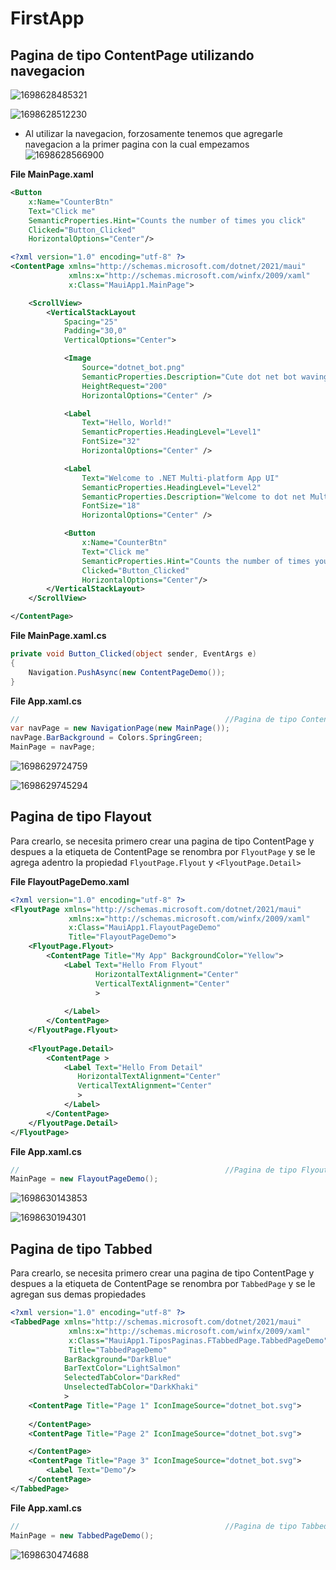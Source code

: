 # FirstApp

## Pagina de tipo ContentPage utilizando navegacion

![1698628485321](image/Readme/1698628485321.png)

![1698628512230](image/Readme/1698628512230.png)

* Al utilizar la navegacion, forzosamente tenemos que agregarle
navegacion a la primer pagina con la cual empezamos
![1698628566900](image/Readme/1698628566900.png)

**File MainPage.xaml**
```xml
<Button
    x:Name="CounterBtn"
    Text="Click me"
    SemanticProperties.Hint="Counts the number of times you click"
    Clicked="Button_Clicked"
    HorizontalOptions="Center"/>
```

```xml
<?xml version="1.0" encoding="utf-8" ?>
<ContentPage xmlns="http://schemas.microsoft.com/dotnet/2021/maui"
             xmlns:x="http://schemas.microsoft.com/winfx/2009/xaml"
             x:Class="MauiApp1.MainPage">

    <ScrollView>
        <VerticalStackLayout
            Spacing="25"
            Padding="30,0"
            VerticalOptions="Center">

            <Image
                Source="dotnet_bot.png"
                SemanticProperties.Description="Cute dot net bot waving hi to you!"
                HeightRequest="200"
                HorizontalOptions="Center" />

            <Label
                Text="Hello, World!"
                SemanticProperties.HeadingLevel="Level1"
                FontSize="32"
                HorizontalOptions="Center" />

            <Label
                Text="Welcome to .NET Multi-platform App UI"
                SemanticProperties.HeadingLevel="Level2"
                SemanticProperties.Description="Welcome to dot net Multi platform App U I"
                FontSize="18"
                HorizontalOptions="Center" />

            <Button
                x:Name="CounterBtn"
                Text="Click me"
                SemanticProperties.Hint="Counts the number of times you click"
                Clicked="Button_Clicked"
                HorizontalOptions="Center"/>
        </VerticalStackLayout>
    </ScrollView>

</ContentPage>

```

**File MainPage.xaml.cs**
```c#
private void Button_Clicked(object sender, EventArgs e)
{
    Navigation.PushAsync(new ContentPageDemo());
}
```

**File App.xaml.cs**
```c#
//                                              //Pagina de tipo ContentPage utilizando Navegacion.
var navPage = new NavigationPage(new MainPage());
navPage.BarBackground = Colors.SpringGreen;
MainPage = navPage;
```

![1698629724759](image/Readme/1698629724759.png)

![1698629745294](image/Readme/1698629745294.png)

## Pagina de tipo Flayout

Para crearlo, se necesita primero crear una pagina de tipo ContentPage
y despues a la etiqueta de ContentPage se renombra por `FlyoutPage`
y se le agrega adentro la propiedad `FlyoutPage.Flyout` y `<FlyoutPage.Detail>`

**File FlayoutPageDemo.xaml**
```xml
<?xml version="1.0" encoding="utf-8" ?>
<FlyoutPage xmlns="http://schemas.microsoft.com/dotnet/2021/maui"
             xmlns:x="http://schemas.microsoft.com/winfx/2009/xaml"
             x:Class="MauiApp1.FlayoutPageDemo"
             Title="FlayoutPageDemo">
    <FlyoutPage.Flyout>
        <ContentPage Title="My App" BackgroundColor="Yellow">
            <Label Text="Hello From Flyout"
                   HorizontalTextAlignment="Center"
                   VerticalTextAlignment="Center"
                   >
                
            </Label>
        </ContentPage>    
    </FlyoutPage.Flyout>
    
    <FlyoutPage.Detail>
        <ContentPage >
            <Label Text="Hello From Detail"
               HorizontalTextAlignment="Center"
               VerticalTextAlignment="Center"
               >
            </Label>
        </ContentPage>
    </FlyoutPage.Detail>
</FlyoutPage>
```

**File App.xaml.cs**
```c#
//                                              //Pagina de tipo FlyoutPage.
MainPage = new FlayoutPageDemo();
```

![1698630143853](image/Readme/1698630143853.png)

![1698630194301](image/Readme/1698630194301.png)

## Pagina de tipo Tabbed
Para crearlo, se necesita primero crear una pagina de tipo ContentPage
y despues a la etiqueta de ContentPage se renombra por `TabbedPage`
y se le agregan sus demas propiedades


```xml
<?xml version="1.0" encoding="utf-8" ?>
<TabbedPage xmlns="http://schemas.microsoft.com/dotnet/2021/maui"
             xmlns:x="http://schemas.microsoft.com/winfx/2009/xaml"
             x:Class="MauiApp1.TiposPaginas.FTabbedPage.TabbedPageDemo"
             Title="TabbedPageDemo"
            BarBackground="DarkBlue"
            BarTextColor="LightSalmon"
            SelectedTabColor="DarkRed"
            UnselectedTabColor="DarkKhaki"
            >
    <ContentPage Title="Page 1" IconImageSource="dotnet_bot.svg">
        
    </ContentPage>
    <ContentPage Title="Page 2" IconImageSource="dotnet_bot.svg">

    </ContentPage>
    <ContentPage Title="Page 3" IconImageSource="dotnet_bot.svg">
        <Label Text="Demo"/>
    </ContentPage>
</TabbedPage>
```


**File App.xaml.cs**
```c#
//                                              //Pagina de tipo TabbedPage
MainPage = new TabbedPageDemo();
```

![1698630474688](image/Readme/1698630474688.png)
